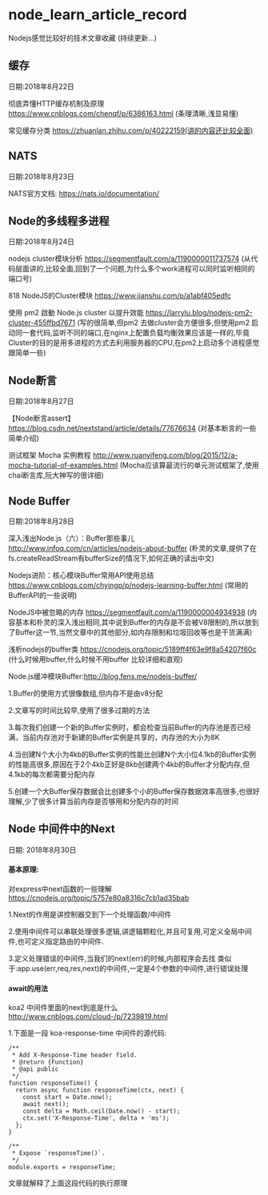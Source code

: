 # node_learn_article_record
Nodejs感觉比较好的技术文章收藏
(持续更新...)

## 缓存

日期:2018年8月22日

彻底弄懂HTTP缓存机制及原理 https://www.cnblogs.com/chenqf/p/6386163.html (条理清晰,浅显易懂)

常见缓存分类 https://zhuanlan.zhihu.com/p/40222159(讲的内容还比较全面)

## NATS

日期:2018年8月23日

NATS官方文档: https://nats.io/documentation/

## Node的多线程多进程

日期:2018年8月24日

nodejs cluster模块分析 https://segmentfault.com/a/1190000011737574 (从代码层面讲的,比较全面,回到了一个问题,为什么多个work进程可以同时监听相同的端口号)

818 NodeJS的Cluster模块 https://www.jianshu.com/p/a1abf405edfc

使用 pm2 啟動 Node.js cluster 以提升效能 https://larrylu.blog/nodejs-pm2-cluster-455ffbd7671  (写的很简单,但pm2 去做cluster会方便很多,但使用pm2 启动同一套代码,监听不同的端口,在nginx上配置负载均衡效果应该是一样的,毕竟Cluster的目的是用多进程的方式去利用服务器的CPU,在pm2上启动多个进程感觉跟简单一些)

## Node断言

日期:2018年8月27日

【Node断言assert】https://blog.csdn.net/nextstand/article/details/77676634 (对基本断言的一些简单介绍)

测试框架 Mocha 实例教程 http://www.ruanyifeng.com/blog/2015/12/a-mocha-tutorial-of-examples.html (Mocha应该算最流行的单元测试框架了,使用chai断言库,阮大神写的很详细)

## Node Buffer

日期:2018年8月28日

深入浅出Node.js（六）：Buffer那些事儿 http://www.infoq.com/cn/articles/nodejs-about-buffer (朴灵的文章,提供了在fs.createReadStream有bufferSize的情况下,如何正确的读出中文)

Nodejs进阶：核心模块Buffer常用API使用总结 https://www.cnblogs.com/chyingp/p/nodejs-learning-buffer.html (常用的BufferAPI的一些说明)

NodeJS中被忽略的内存 https://segmentfault.com/a/1190000004934938 (内容基本和朴灵的深入浅出相同,其中说到Buffer的内存是不会被V8限制的,所以放到了Buffer这一节,当然文章中的其他部分,如内存限制和垃圾回收等也是干货满满)

浅析nodejs的buffer类 https://cnodejs.org/topic/5189ff4f63e9f8a54207f60c (什么时候用buffer,什么时候不用buffer 比较详细和直观)

Node.js缓冲模块Buffer:http://blog.fens.me/nodejs-buffer/ 

1.Buffer的使用方式很像数组,但内存不是由v8分配

2.文章写的时间比较早,使用了很多过期的方法

3.每次我们创建一个新的Buffer实例时，都会检查当前Buffer的内存池是否已经满，当前内存池对于新建的Buffer实例是共享的，内存池的大小为8K

4.当创建N个大小为4kb的Buffer实例的性能比创建N个大小位4.1kb的Buffer实例的性能高很多,原因在于2个4kb正好是8kb创建两个4kb的Buffer才分配内存,但4.1kb的每次都需要分配内存

5.创建一个大Buffer保存数据会比创建多个小的Buffer保存数据效率高很多,也很好理解,少了很多计算当前内存是否够用和分配内存的时间

## Node 中间件中的Next

日期: 2018年8月30日

#### 基本原理:

对express中next函数的一些理解 https://cnodejs.org/topic/5757e80a8316c7cb1ad35bab

1.Next的作用是讲控制器交到下一个处理函数/中间件

2.使用中间件可以串联处理很多逻辑,讲逻辑颗粒化,并且可复用,可定义全局中间件,也可定义指定路由的中间件.

3.定义处理错误的中间件,当我们的next(err)的时候,内部程序会去找 类似于:app.use(err,req,res,next)的中间件,一定是4个参数的中间件,进行错误处理

#### await的用法
koa2 中间件里面的next到底是什么 http://www.cnblogs.com/cloud-/p/7239819.html

1.下面是一段 koa-response-time 中间件的源代码:

```
/**
 * Add X-Response-Time header field.
 * @return {Function}
 * @api public
 */
function responseTime() {
  return async function responseTime(ctx, next) {
    const start = Date.now();
    await next();
    const delta = Math.ceil(Date.now() - start);
    ctx.set('X-Response-Time', delta + 'ms');
  };
}

/**
 * Expose `responseTime()`.
 */
module.exports = responseTime;

```
文章就解释了上面这段代码的执行原理

